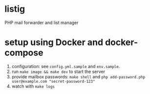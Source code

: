 # listig

PHP mail forwarder and list manager

# setup using Docker and docker-compose

1. configuration: see `config.yml.sample` and `env.sample`.
2. run `make image && make dev` to start the server
3. provide mailbox passwords: `make shell` and `php add-password.php user@example.com "secret-password-123"`
4. watch with `make logs`
